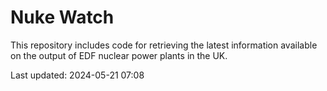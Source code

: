 # Nuke Watch

This repository includes code for retrieving the latest information available on the output of EDF nuclear power plants in the UK.

Last updated: 2024-05-21 07:08